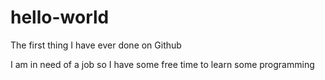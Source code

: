 # hello-world
The first thing I have ever done on Github


I am in need of a job so I have some free time to learn some programming
